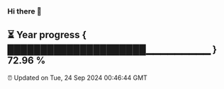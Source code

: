 ### Hi there 👋
⏳ Year progress { █████████████████████▁▁▁▁▁▁▁▁▁ } 72.96 %
---
⏰ Updated on Tue, 24 Sep 2024 00:46:44 GMT

